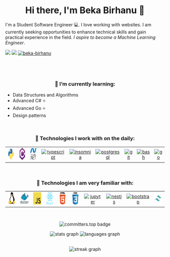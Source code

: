 <h1 align="center">Hi there, I'm Beka Birhanu 👋</h1>
<p align="left">
  I'm a Student Software Engineer 💻. I love working with websites. I am
  currently seeking opportunities to enhance technical skills and gain practical
  experience in the field.
  <em>I aspire to become a Machine Learning Engineer</em>.
</p>
<div align="left">
  <a href="https://www.linkedin.com/in/beka-birhanu-atomsa/"
    ><img
      src="https://img.shields.io/badge/-Linkedin-blue?style=flat-square&logo=Linkedin&logoColor=white&link=https://www.linkedin.com/in/tamiru-alemnew/"
  /></a>
  <a href="https://leetcode.com/u/beka_birhanu/"
    ><img
      src="https://img.shields.io/badge/-Leetcode-FFA500?style=flat&logo=leetcode&logoColor=white"
  /></a>
  <a href="https://codeforces.com/profile/beka-birhanu" target="blank"
    ><img
      src="https://raw.githubusercontent.com/rahuldkjain/github-profile-readme-generator/master/src/images/icons/Social/codeforces.svg"
      alt="beka-birhanu"
      height="20"
      width="30"
  /></a>
</div>
<h1></h1>
<br />

<h3 align="center">🌱 I’m currently learning:</h3>
<ul>
  <li>          Data Structures and Algorithms</li>
  <li>          Advanced C# ⭐</li>
  <li>          Advanced Go ⭐</li>
  <li>          Design patterns</li>
</ul>

<br />
<div align="center">
  <h3>💼 Technologies I work with on the daily:</h3>
  <table>
    <tr>
      <td align="center">
        <a href="https://www.python.org" target="_blank" rel="noreferrer">
          <img
            src="https://raw.githubusercontent.com/devicons/devicon/master/icons/python/python-original.svg"
            alt="python"
            width="40"
            height="40"
          />
        </a>
      </td>
      <td align="center">
        <a href="https://www.w3schools.com/cs/" target="_blank" rel="noreferrer">
          <img
            src="https://raw.githubusercontent.com/devicons/devicon/master/icons/csharp/csharp-original.svg"
            alt="csharp"
            width="40"
            height="40"
          />
        </a>
      </td>
      <td align="center">
        <a href="https://dotnet.microsoft.com/" target="_blank" rel="noreferrer">
          <img
            src="https://raw.githubusercontent.com/devicons/devicon/master/icons/dot-net/dot-net-original-wordmark.svg"
            alt="dotnet"
            width="40"
            height="40"
          />
        </a>
      </td>
      <td align="center">
        <a href="https://typescriptlang.org">
          <img
            src="https://upload.wikimedia.org/wikipedia/commons/thumb/4/4c/Typescript_logo_2020.svg/1200px-Typescript_logo_2020.svg.png"
            alt="typescript"
            width="40"
            height="40"
          />
        </a>
      </td>
      <td align="center">
        <a href="https://insomnia.rest/" target="_blank" rel="noreferrer">
          <img
            src="https://raw.githubusercontent.com/get-icon/geticon/master/icons/insomnia.svg"
            alt="insomnia"
            width="40"
            height="40"
          />
        </a>
      </td>
      <td align="center">
        <a href="https://postgresql.org" target="_blank" rel="noreferrer">
          <img
            src="https://upload.wikimedia.org/wikipedia/commons/thumb/2/29/Postgresql_elephant.svg/540px-Postgresql_elephant.svg.png?20080116191800"
            alt="postgresql"
            width="40"
            height="40"
          />
        </a>
      </td>
      <td align="center">
        <a href="https://git-scm.com/" target="_blank" rel="noreferrer">
          <img
            src="https://www.vectorlogo.zone/logos/git-scm/git-scm-icon.svg"
            alt="git"
            width="40"
            height="40"
          />
        </a>
      </td>
      <td align="center">
        <a
          href="https://www.gnu.org/software/bash/"
          target="_blank"
          rel="noreferrer"
        >
          <img
            src="https://www.vectorlogo.zone/logos/gnu_bash/gnu_bash-official.svg"
            alt="bash"
            width="60"
            height="40"
          />
        </a>
      </td>
      <td align="center">
        <a
          href="https://go.dev/learn/"
          target="_blank"
          rel="noreferrer"
        >
          <img
            src="https://www.vectorlogo.zone/logos/golang/golang-official.svg"
            alt="go"
            width="40"
            height="40"
          />
        </a>
      </td>
    </tr>
  </table>
  
  <br />
  
  <h3>💼 Technologies I am very familiar with:</h3>
  <table>
    <tr>
      <td align="center">
        <a href="https://www.linux.org/" target="_blank" rel="noreferrer">
          <img
            src="https://raw.githubusercontent.com/devicons/devicon/master/icons/linux/linux-original.svg"
            alt="linux"
            width="40"
            height="40"
          />
        </a>
      </td>
      <td align="center">
        <a href="https://www.docker.com/" target="_blank" rel="noreferrer">
          <img
            src="https://raw.githubusercontent.com/devicons/devicon/master/icons/docker/docker-original-wordmark.svg"
            alt="docker"
            width="40"
            height="40"
          />
        </a>
      </td>
      <td align="center">
        <a
          href="https://developer.mozilla.org/en-US/docs/Web/JavaScript"
          target="_blank"
          rel="noreferrer"
        >
          <img
            src="https://raw.githubusercontent.com/devicons/devicon/master/icons/javascript/javascript-original.svg"
            alt="javascript"
            width="40"
            height="40"
          />
        </a>
      </td>
      <td align="center">
        <a href="https://reactjs.org/" target="_blank" rel="noreferrer">
          <img
            src="https://raw.githubusercontent.com/devicons/devicon/master/icons/react/react-original-wordmark.svg"
            alt="react"
            width="40"
            height="40"
          />
        </a>
      </td>
      <td align="center">
        <a href="https://www.w3.org/html/" target="_blank" rel="noreferrer">
          <img
            src="https://raw.githubusercontent.com/devicons/devicon/master/icons/html5/html5-original-wordmark.svg"
            alt="html5"
            width="40"
            height="40"
          />
        </a>
      </td>
      <td align="center">
        <a href="https://www.w3schools.com/css/" target="_blank" rel="noreferrer">
          <img
            src="https://raw.githubusercontent.com/devicons/devicon/master/icons/css3/css3-original-wordmark.svg"
            alt="css3"
            width="40"
            height="40"
          />
        </a>
      </td>
      <td align="center">
        <a href="https://jupyter.org/">
          <img
            src="https://www.nicepng.com/png/detail/70-701999_jupyter-logo.png"
            alt="jupyter"
            width="40"
            height="40"
          />
        </a>
      </td>
      <td align="center">
        <a href="https://nestjs.com">
          <img
            src="https://d33wubrfki0l68.cloudfront.net/e937e774cbbe23635999615ad5d7732decad182a/26072/logo-small.ede75a6b.svg"
            alt="nestjs"
            width="40"
            height="40"
          />
        </a>
      </td>
      <td align="center">
        <a href="https://getbootstrap.com/">
          <img
            src="https://getbootstrap.com/docs/5.0/assets/brand/bootstrap-logo-shadow.png"
            alt="bootstrap"
            width="40"
            height="40"
          />
        </a>
      </td>
      <td align="center">
        <a href="https://tailwindcss.com/">
          <img
            src="https://raw.githubusercontent.com/github/explore/main/topics/tailwind/tailwind.png"
            alt="tailwind"
            width="40"
            height="40"
          />
        </a>
      </td>
    </tr>
  </table>
  
  <br />
  
  <img
    src="https://user-badge.committers.top/ethiopia/beka-birhanu.svg"
    alt="committers.top badge"
  />
  
  <div>
    <img
      src="https://github-readme-stats.vercel.app/api?username=beka-birhanu&hide_title=false&hide_rank=false&show_icons=true&include_all_commits=false&count_private=true&disable_animations=false&theme=dark&locale=en&hide_border=true&order=1"
      height="150"
      alt="stats graph"
    />
    <img
      src="https://github-readme-stats.vercel.app/api/top-langs?username=beka-birhanu&locale=en&hide_title=false&layout=compact&card_width=320&langs_count=6&theme=dark&hide_border=true&order=2"
      height="150"
      alt="languages graph"
    />
  </div>
  
  <br />
  
  <img
    src="https://streak-stats.demolab.com?user=beka-birhanu&locale=en&mode=daily&theme=dark&hide_border=true&border_radius=5&order=3"
    height="270"
    alt="streak graph"
  />
</div>
